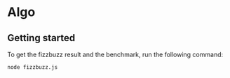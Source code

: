 # Algo

## Getting started

To get the fizzbuzz result and the benchmark, run the following command:

```sh
node fizzbuzz.js
```
